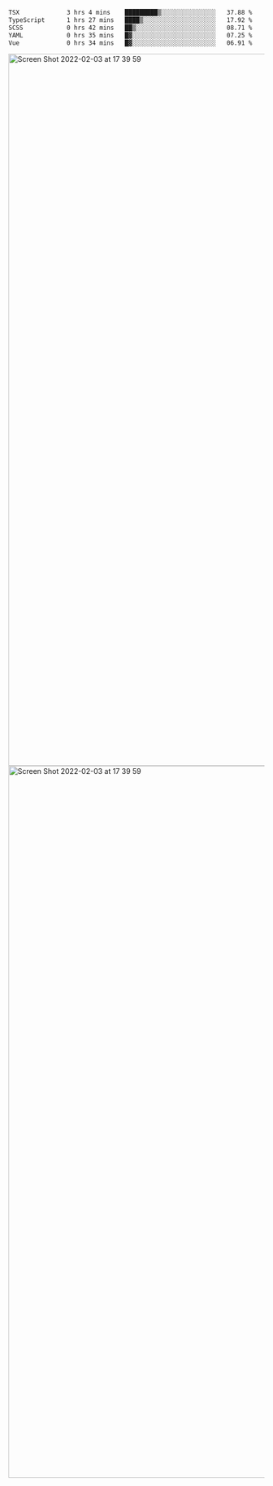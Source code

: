 <!--START_SECTION:waka-->

```txt
TSX             3 hrs 4 mins    █████████▒░░░░░░░░░░░░░░░   37.88 %
TypeScript      1 hrs 27 mins   ████▒░░░░░░░░░░░░░░░░░░░░   17.92 %
SCSS            0 hrs 42 mins   ██▒░░░░░░░░░░░░░░░░░░░░░░   08.71 %
YAML            0 hrs 35 mins   █▓░░░░░░░░░░░░░░░░░░░░░░░   07.25 %
Vue             0 hrs 34 mins   █▓░░░░░░░░░░░░░░░░░░░░░░░   06.91 %
```

<!--END_SECTION:waka-->

<img width="1400" alt="Screen Shot 2022-02-03 at 17 39 59" src="https://user-images.githubusercontent.com/45716542/152387304-f2b60485-53a6-4f4b-a818-5cefb1b0c0ae.png">
<img width="1400" alt="Screen Shot 2022-02-03 at 17 39 59" src="https://user-images.githubusercontent.com/45716542/152387273-ea5cdf21-2a45-44da-8bef-00c1763b1d42.png">
